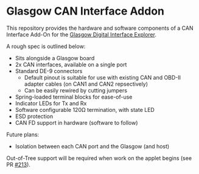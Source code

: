 # Glasgow CAN Interface Addon

This repository provides the hardware and software components of a CAN Interface Add-On for the [Glasgow Digital Interface Explorer](https://github.com/GlasgowEmbedded/glasgow).

A rough spec is outlined below:

- Sits alongside a Glasgow board
- 2x CAN interfaces, available on a single port
- Standard DE-9 connectors
  - Default pinout is suitable for use with existing CAN and OBD-II adapter cables (on CAN1 and CAN2 repsectively)
  - Can be easily rewired by cutting jumpers
- Spring-loaded terminal blocks for ease-of-use
- Indicator LEDs for Tx and Rx
- Software configurable 120Ω termination, with state LED
- ESD protection
- CAN FD support in hardware (software to follow)

Future plans:

- Isolation between each CAN port and the Glasgow (and host)

Out-of-Tree support will be required when work on the applet begins (see PR [#213](https://github.com/GlasgowEmbedded/glasgow/pull/213)).
